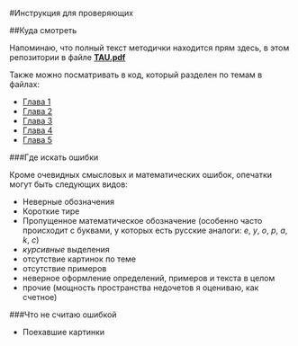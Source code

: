 #Инструкция для проверяющих

##Куда смотреть

Напоминаю, что полный текст методички находится прям здесь, в этом репозитории в файле [**TAU.pdf**](tmp/TAU.pdf)

Также можно посматривать в код, который разделен по темам в файлах:

* [Глава 1](https://github.com/maxim1317/ThoAC/blob/master/tex/chapters/t_1.tex)
* [Глава 2](https://github.com/maxim1317/ThoAC/blob/master/tex/chapters/t_2.tex)
* [Глава 3](https://github.com/maxim1317/ThoAC/blob/master/tex/chapters/t_3.tex)
* [Глава 4](https://github.com/maxim1317/ThoAC/blob/master/tex/chapters/t_4.tex)
* [Глава 5](https://github.com/maxim1317/ThoAC/blob/master/tex/chapters/t_5.tex)

###Где искать ошибки

Кроме очевидных смысловых и математических ошибок, опечатки могут быть следующих видов:

* Неверные обозначения
* Короткие тире
* Пропущенное математическое обозначение (особенно часто происходит с буквами, у которых есть русские аналоги: _e_, _y_, _o_, _p_, _a_, _k_, _c_)
* _курсивные_ выделения
* отсутствие картинок по теме
* отсутствие примеров
* неверное оформление определений, примеров и текста в целом
* прочие (мощность пространства недочетов я оцениваю, как счетное)

###Что не считаю ошибкой

* Поехавшие картинки